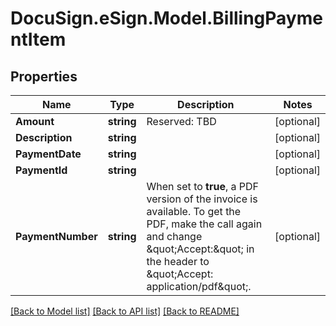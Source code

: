 # DocuSign.eSign.Model.BillingPaymentItem
## Properties

Name | Type | Description | Notes
------------ | ------------- | ------------- | -------------
**Amount** | **string** | Reserved: TBD | [optional] 
**Description** | **string** |  | [optional] 
**PaymentDate** | **string** |  | [optional] 
**PaymentId** | **string** |  | [optional] 
**PaymentNumber** | **string** | When set to **true**, a PDF version of the invoice is available.   To get the PDF, make the call again and change \&quot;Accept:\&quot; in the header to \&quot;Accept: application/pdf\&quot;. | [optional] 

[[Back to Model list]](../README.md#documentation-for-models) [[Back to API list]](../README.md#documentation-for-api-endpoints) [[Back to README]](../README.md)

